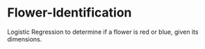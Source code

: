 # Flower-Identification
Logistic Regression to determine if a flower is red or blue, given its dimensions.
